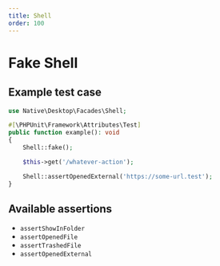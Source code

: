```yaml
---
title: Shell
order: 100
---
```


# Fake Shell

## Example test case

```php
use Native\Desktop\Facades\Shell;

#[\PHPUnit\Framework\Attributes\Test]
public function example(): void
{
    Shell::fake();

    $this->get('/whatever-action');

    Shell::assertOpenedExternal('https://some-url.test');
}
```

## Available assertions

- `assertShowInFolder`
- `assertOpenedFile`
- `assertTrashedFile`
- `assertOpenedExternal`
